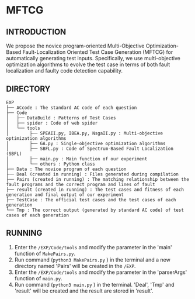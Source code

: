 # MFTCG

## INTRODUCTION

We propose the novice program-oriented Multi-Objective Optimization-Based Fault-Localization Oriented Test Case Generation (MFTCG) for automatically generating test inputs. Specifically, we use multi-objective optimization algorithms to evolve the test case in terms of both fault localization and faulty code detection capability. 

##  DIRECTORY
```
EXP
├── ACcode : The standard AC code of each question
├── Code
│   ├── DataBuild : Patterns of Test Cases
│   ├── spider : Code of web spider
│   └── tools
│        ├── SPEAII.py, IBEA.py, NsgaII.py : Multi-objective optimization algorithms
│        ├── GA.py : Single-objective optimization algorithms
│        ├── SBFL.py : Code of Spectrum-Based Fault Localization (SBFL)
│        ├── main.py : Main function of our experiment
│        └── others : Python class        
├── Data : The novice program of each question
├── Deal (created in running) : Files generated during compilation
├── Pairs (created in running) : The matching relationship between the fault programs and the correct program and lines of fault
├── result (created in running) : The test cases and fitness of each generation and final output of our experiment
├── TestCase : The official test cases and the test cases of each generation
└── Tmp : The correct output (generated by standard AC code) of test cases of each generation
```

## RUNNING
1. Enter the ```/EXP/Code/tools``` and modify the parameter in the 'main' function of ```MakePairs.py```.
2. Run command (```python3 MakePairs.py``` ) in the terminal and a new directory named 'Pairs' will be created in the ```/EXP```.
3. Enter the ```/EXP/Code/tools``` and modify the parameter in the 'parserArgs' function of ```main.py```.
4. Run command (```python3 main.py``` ) in the terminal. 'Deal', 'Tmp' and 'result' will be created and the result are stored in 'result'.


